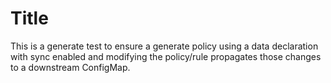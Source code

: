 # Title

This is a generate test to ensure a generate policy using a data declaration with sync enabled and modifying the policy/rule propagates those changes to a downstream ConfigMap.
